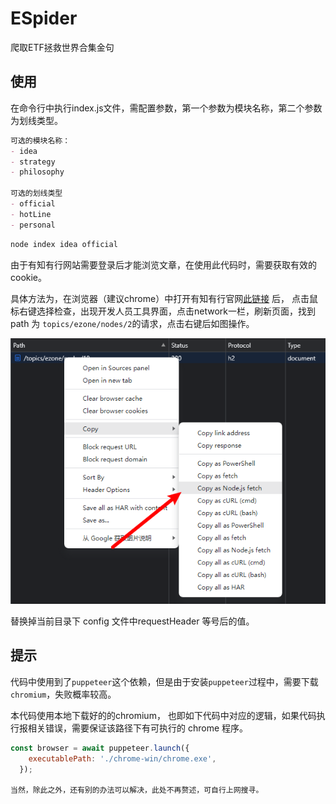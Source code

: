 # ESpider
爬取ETF拯救世界合集金句

## 使用
在命令行中执行index.js文件，需配置参数，第一个参数为模块名称，第二个参数为划线类型。

```markdown
可选的模块名称：
- idea
- strategy
- philosophy

可选的划线类型
- official
- hotLine
- personal
```
```javascript
node index idea official 
```
由于有知有行网站需要登录后才能浏览文章，在使用此代码时，需要获取有效的cookie。

具体方法为，在浏览器（建议chrome）中打开有知有行官网[此链接](https://youzhiyouxing.cn/topics/ezone/nodes/2) 后，
点击鼠标右键选择检查，出现开发人员工具界面，点击network一栏，刷新页面，找到 path 为 `topics/ezone/nodes/2`的请求，点击右键后如图操作。

![](img/Snipaste_2022-03-03_20-54-18.png)

替换掉当前目录下 config 文件中requestHeader 等号后的值。


## 提示
代码中使用到了`puppeteer`这个依赖，但是由于安装`puppeteer`过程中，需要下载 `chromium`，失败概率较高。

本代码使用本地下载好的的chromium， 也即如下代码中对应的逻辑，如果代码执行报相关错误，需要保证该路径下有可执行的 chrome 程序。

```javascript
const browser = await puppeteer.launch({
    executablePath: './chrome-win/chrome.exe',
  });

当然，除此之外，还有别的办法可以解决，此处不再赘述，可自行上网搜寻。
```
